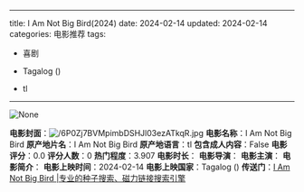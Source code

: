 
---
title: I Am Not Big Bird(2024)
date: 2024-02-14
updated: 2024-02-14
categories: 电影推荐
tags:

- 喜剧

- Tagalog ()
- tl
---

<img src="https://image.tmdb.org/t/p/originalNone" alt="None" title="None">

**电影封面**：<img src="https://image.tmdb.org/t/p/w200/6P0Zj7BVMpimbDSHJl03ezATkqR.jpg" alt="/6P0Zj7BVMpimbDSHJl03ezATkqR.jpg" title="/6P0Zj7BVMpimbDSHJl03ezATkqR.jpg">
**电影名称**：I Am Not Big Bird
**原产地片名**：I Am Not Big Bird
**原产地语言**：tl
**包含成人内容**：False
**电影评分**：0.0
**评分人数**：0
**热门程度**：3.907
**电影时长**：
**电影导演**：
**电影主演**：
**电影简介**：
**电影上映时间**：2024-02-14
**电影上映国家**：Tagalog ()
**传送门**：[I Am Not Big Bird |专业的种子搜索、磁力链接搜索引擎](https://movie.amd794.com:2083/?search=I%20Am%20Not%20Big%20Bird&ordering=&mode=match_phrase&page_size=10&page=1)

